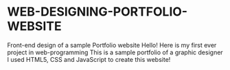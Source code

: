 # WEB-DESIGNING-PORTFOLIO-WEBSITE
Front-end design of a sample Portfolio website
Hello! Here is my first ever project in web-programming
This is a sample portfolio of a graphic designer
I used HTML5, CSS and JavaScript to create this website!
